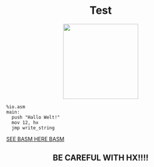 <center><h1>Test</h1></center>
<center><img src="https://triploit.github.io/assets/images/logo-test-1400x1400-72.png" style="width:200px;height:200px;"></center>
 
<div class="language-nasm highlighter-rouge"><pre class="highlight"><code><span class="cp">%io.asm</span>
<span class="n">main</span><span class="o">:</span>
  <span class="k">push</span> <span class="s">"Hallo Welt!"</span>
  <span class="k">mov</span> <span class="mi">12</span><span class="p">,</span> <span class="n">hx</span>
  <span class="k">jmp</span> <span class="n">write_string</span>
</code></pre>

</div>
<dl>
<p><a href="https://triploit-org.github.io/basm">SEE BASM HERE BASM</a></p>
<center><h2>BE CAREFUL WITH HX!!!!</h2></center>
</dl>
<!-- Test -->
